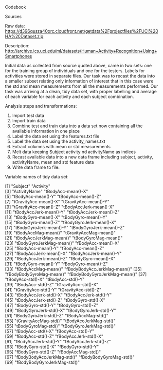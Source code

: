 Codebook

Sources

Raw data:
https://d396qusza40orc.cloudfront.net/getdata%2Fprojectfiles%2FUCI%20HA%20Dataset.zip 

Description: 
http://archive.ics.uci.edu/ml/datasets/Human+Activity+Recognition+Using+Smartphones 


Initial data as collected from source quoted above, came in two sets: one for the training group of individuals and one for the testers. Labels for activities were stored in separate files. Our task was to recast the data into a smaller subset relating only information of interest that in this case were the std and mean measurements from all the measurements performed. Our task was arriving at a clean, tidy data set, with proper labelling and average of each variable for each activity and each subject combination.


Analysis steps and transformations:

1. Import test data 
2. Import train data
3. Combine test and train data into a data set now containing all the available information in one place
4. Label the data set using the features.txt file
5. Label the data set using the activity_names.txt
6. Extract columns with mean or std measurements
7. Melt data keeping Subject activity nd activityName as indices
8. Recast available data into a new data frame including subject, activity, activityName, mean and std feature data
9. Write data frame to file.



Variable names of tidy data set:


[1] "Subject"                     "Activity"                   
 [3] "ActivityName"                "tBodyAcc-mean()-X"          
 [5] "tBodyAcc-mean()-Y"           "tBodyAcc-mean()-Z"          
 [7] "tGravityAcc-mean()-X"        "tGravityAcc-mean()-Y"       
 [9] "tGravityAcc-mean()-Z"        "tBodyAccJerk-mean()-X"      
[11] "tBodyAccJerk-mean()-Y"       "tBodyAccJerk-mean()-Z"      
[13] "tBodyGyro-mean()-X"          "tBodyGyro-mean()-Y"         
[15] "tBodyGyro-mean()-Z"          "tBodyGyroJerk-mean()-X"     
[17] "tBodyGyroJerk-mean()-Y"      "tBodyGyroJerk-mean()-Z"     
[19] "tBodyAccMag-mean()"          "tGravityAccMag-mean()"      
[21] "tBodyAccJerkMag-mean()"      "tBodyGyroMag-mean()"        
[23] "tBodyGyroJerkMag-mean()"     "fBodyAcc-mean()-X"          
[25] "fBodyAcc-mean()-Y"           "fBodyAcc-mean()-Z"          
[27] "fBodyAccJerk-mean()-X"       "fBodyAccJerk-mean()-Y"      
[29] "fBodyAccJerk-mean()-Z"       "fBodyGyro-mean()-X"         
[31] "fBodyGyro-mean()-Y"          "fBodyGyro-mean()-Z"         
[33] "fBodyAccMag-mean()"          "fBodyBodyAccJerkMag-mean()" 
[35] "fBodyBodyGyroMag-mean()"     "fBodyBodyGyroJerkMag-mean()"
[37] "tBodyAcc-std()-X"            "tBodyAcc-std()-Y"           
[39] "tBodyAcc-std()-Z"            "tGravityAcc-std()-X"        
[41] "tGravityAcc-std()-Y"         "tGravityAcc-std()-Z"        
[43] "tBodyAccJerk-std()-X"        "tBodyAccJerk-std()-Y"       
[45] "tBodyAccJerk-std()-Z"        "tBodyGyro-std()-X"          
[47] "tBodyGyro-std()-Y"           "tBodyGyro-std()-Z"          
[49] "tBodyGyroJerk-std()-X"       "tBodyGyroJerk-std()-Y"      
[51] "tBodyGyroJerk-std()-Z"       "tBodyAccMag-std()"          
[53] "tGravityAccMag-std()"        "tBodyAccJerkMag-std()"      
[55] "tBodyGyroMag-std()"          "tBodyGyroJerkMag-std()"     
[57] "fBodyAcc-std()-X"            "fBodyAcc-std()-Y"           
[59] "fBodyAcc-std()-Z"            "fBodyAccJerk-std()-X"       
[61] "fBodyAccJerk-std()-Y"        "fBodyAccJerk-std()-Z"       
[63] "fBodyGyro-std()-X"           "fBodyGyro-std()-Y"          
[65] "fBodyGyro-std()-Z"           "fBodyAccMag-std()"          
[67] "fBodyBodyAccJerkMag-std()"   "fBodyBodyGyroMag-std()"     
[69] "fBodyBodyGyroJerkMag-std()" 

